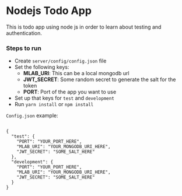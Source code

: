 # Nodejs Todo App

This is todo app using node js in order to learn about testing
and authentication.

### Steps to run
- Create `server/config/config.json` file
- Set the following keys:
  - **MLAB_URI**: This can be a local mongodb url
  - **JWT_SECRET**: Some random secret to generate the salt for the token
  - **PORT**: Port of the app you want to use
- Set up that keys for `test` and `development`
- Run `yarn install` or `npm install`

`Config.json` example:

```

{
  "test": {
    "PORT": "YOUR_PORT_HERE",
    "MLAB_URI": "YOUR_MONGODB_URI_HERE",
    "JWT_SECRET": "SOME_SALT_HERE"
  },
  "development": {
    "PORT": "YOUR_PORT_HERE",
    "MLAB_URI": "YOUR_MONGODB_URI_HERE",
    "JWT_SECRET": "SOME_SALT_HERE"
  }
}
```

